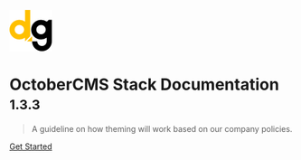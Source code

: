 <!-- _coverpage.md -->

![logo](_media/logo.png)

# OctoberCMS Stack Documentation <small>1.3.3</small>

> A guideline on how theming will work based on our company policies. 

[Get Started](/docs/README.md)

